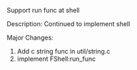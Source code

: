 Support run func at shell

Description:
Continued to implement shell

Major Changes:
1. Add c string func in util/string.c
2. implement FShell:run_func